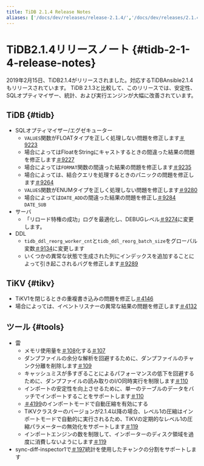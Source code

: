 ```yaml
---
title: TiDB 2.1.4 Release Notes
aliases: ['/docs/dev/releases/release-2.1.4/','/docs/dev/releases/2.1.4/']
---
```


# TiDB2.1.4リリースノート {#tidb-2-1-4-release-notes}

2019年2月15日、TiDB2.1.4がリリースされました。対応するTiDBAnsible2.1.4もリリースされています。 TiDB 2.1.3と比較して、このリリースでは、安定性、SQLオプティマイザー、統計、および実行エンジンが大幅に改善されています。

## TiDB {#tidb}

-   SQLオプティマイザー/エグゼキューター
    -   `VALUES`関数がFLOATタイプを正しく処理しない問題を修正します[＃9223](https://github.com/pingcap/tidb/pull/9223)
    -   場合によってはFloatをStringにキャストするときの間違った結果の問題を修正します[＃9227](https://github.com/pingcap/tidb/pull/9227)
    -   場合によっては`FORMAT`関数の間違った結果の問題を修正します[＃9235](https://github.com/pingcap/tidb/pull/9235)
    -   場合によっては、結合クエリを処理するときのパニックの問題を修正します[＃9264](https://github.com/pingcap/tidb/pull/9264)
    -   `VALUES`関数がENUMタイプを正しく処理しない問題を修正します[＃9280](https://github.com/pingcap/tidb/pull/9280)
    -   場合によっては`DATE_ADD`の間違った結果の問題を修正し[＃9284](https://github.com/pingcap/tidb/pull/9284) `DATE_SUB`
-   サーバ
    -   「リロード特権の成功」ログを最適化し、DEBUGレベル[＃9274](https://github.com/pingcap/tidb/pull/9274)に変更します。
-   DDL
    -   `tidb_ddl_reorg_worker_cnt`と`tidb_ddl_reorg_batch_size`をグローバル変数[＃9134](https://github.com/pingcap/tidb/pull/9134)に変更します
    -   いくつかの異常な状態で生成された列にインデックスを追加することによって引き起こされるバグを修正します[＃9289](https://github.com/pingcap/tidb/pull/9289)

## TiKV {#tikv}

-   TiKV1を閉じるときの重複書き込みの問題を修正し[＃4146](https://github.com/tikv/tikv/pull/4146)
-   場合によっては、イベントリスナーの異常な結果の問題を修正します[＃4132](https://github.com/tikv/tikv/pull/4132)

## ツール {#tools}

-   雷
    -   メモリ使用量を[＃108](https://github.com/pingcap/tidb-lightning/pull/108)化する[＃107](https://github.com/pingcap/tidb-lightning/pull/107)
    -   ダンプファイルの余分な解析を回避するために、ダンプファイルのチャンク分離を削除します[＃109](https://github.com/pingcap/tidb-lightning/pull/109)
    -   キャッシュミスが多すぎることによるパフォーマンスの低下を回避するために、ダンプファイルの読み取りのI/O同時実行を制限します[＃110](https://github.com/pingcap/tidb-lightning/pull/110)
    -   インポートの安定性を向上させるために、単一のテーブルのデータをバッチでインポートすることをサポートします[＃110](https://github.com/pingcap/tidb-lightning/pull/113)
    -   [＃4199](https://github.com/tikv/tikv/pull/4199)のインポートモードで自動圧縮を有効にする
    -   TiKVクラスターのバージョンが2.1.4以降の場合、レベル1の圧縮はインポートモードで自動的に実行されるため、TiKVの定期的なレベル1の圧縮パラメーターの無効化をサポートします[＃119](https://github.com/pingcap/tidb-lightning/pull/119)
    -   インポートエンジンの数を制限して、インポーターのディスク領域を過度に消費しないようにします[＃119](https://github.com/pingcap/tidb-lightning/pull/119)
-   sync-diff-inspector1で[＃197](https://github.com/pingcap/tidb-tools/pull/197)統計を使用したチャンクの分割をサポートします
